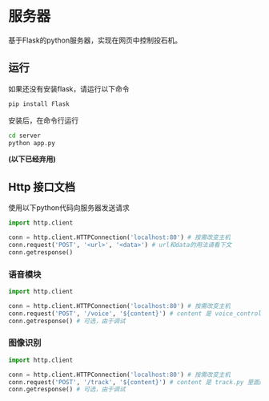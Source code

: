 # 服务器

基于Flask的python服务器，实现在网页中控制投石机。

## 运行

如果还没有安装flask，请运行以下命令

```bash
pip install Flask
```

安装后，在命令行运行

```bash
cd server
python app.py
```


**(以下已经弃用)**

## Http 接口文档

使用以下python代码向服务器发送请求
```python
import http.client

conn = http.client.HTTPConnection('localhost:80') # 按需改变主机
conn.request('POST', '<url>', '<data>') # url和data的用法请看下文
conn.getresponse()

```

### 语音模块

```python
import http.client

conn = http.client.HTTPConnection('localhost:80') # 按需改变主机
conn.request('POST', '/voice', '${content}') # content 是 voice_control.py 里面的串口发送内容
conn.getresponse() # 可选，由于调试
```

### 图像识别

```python
import http.client

conn = http.client.HTTPConnection('localhost:80') # 按需改变主机
conn.request('POST', '/track', '${content}') # content 是 track.py 里面的串口发送内容
conn.getresponse() # 可选，由于调试
```
